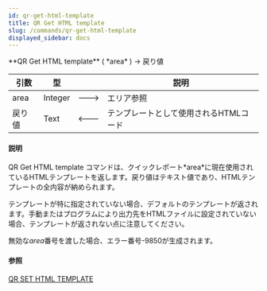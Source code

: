 ```yaml
---
id: qr-get-html-template
title: QR Get HTML template
slug: /commands/qr-get-html-template
displayed_sidebar: docs
---
```


<!--REF #_command_.QR Get HTML template.Syntax-->**QR Get HTML template** ( *area* ) -> 戻り値<!-- END REF-->
<!--REF #_command_.QR Get HTML template.Params-->
| 引数 | 型 |  | 説明 |
| --- | --- | --- | --- |
| area | Integer | &#x1F852; | エリア参照 |
| 戻り値 | Text | &#x1F850; | テンプレートとして使用されるHTMLコード |

<!-- END REF-->

#### 説明 

<!--REF #_command_.QR Get HTML template.Summary-->QR Get HTML template コマンドは、クイックレポート*area*に現在使用されているHTMLテンプレートを返します。<!-- END REF-->戻り値はテキスト値であり、HTMLテンプレートの全内容が納められます。

テンプレートが特に指定されていない場合、デフォルトのテンプレートが返されます。手動またはプログラムにより出力先をHTMLファイルに設定されていない場合、テンプレートが返されない点に注意してください。

無効な*area*番号を渡した場合、エラー番号-9850が生成されます。

#### 参照 

[QR SET HTML TEMPLATE](qr-set-html-template.md)  